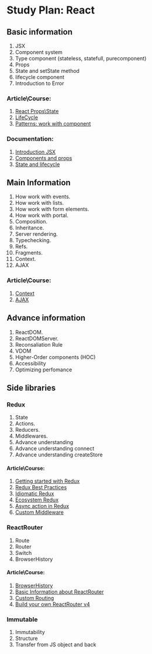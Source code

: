 # Study Plan: React

## Basic information
   1. JSX 
   2. Component system
   3. Type component (stateless, statefull, purecomponent)
   4. Props 
   5. State and setState method
   6. lifecycle component
   7. Introduction to Error 
   
   ### Article\Course:
   1. [React Props\State](https://medium.freecodecamp.org/react-props-state-explained-through-darth-vaders-hunt-for-the-rebels-8ee486576492)
   2. [LifeCycle](https://engineering.musefind.com/react-lifecycle-methods-how-and-when-to-use-them-2111a1b692b1)
   3. [Patterns: work with component](https://medium.com/m/global-identity?redirectUrl=https://hackernoon.com/10-react-mini-patterns-c1da92f068c5)
   
   ### Documentation: 
   1. [Introduction JSX](https://reactjs.org/docs/introducing-jsx.html)
   2. [Components and props](https://reactjs.org/docs/components-and-props.html)
   3. [State and lifecycle](https://reactjs.org/docs/state-and-lifecycle.html)

## Main Information
   1. How work with events.
   2. How work with lists.
   3. How work with form elements.
   4. How work with portal.
   5. Composition.
   6. Inheritance.
   7. Server rendering.
   8. Typechecking.
   9. Refs.
   10. Fragments.
   11. Context.
   12. AJAX
   
   ### Article\Course: 
   1. [Context](https://www.youtube.com/watch?v=lxq938kqIss)
   2. [AJAX](https://daveceddia.com/ajax-requests-in-react/)
   
   
   
## Advance information
   1. ReactDOM.
   2. ReactDOMServer.
   3. Reconsaliation Rule
   4. VDOM
   5. Higher-Order components (HOC)
   5. Accessibility
   6. Optimizing perfomance 

## Side libraries

 ### Redux 
 1. State
 2. Actions.
 3. Reducers.
 4. Middlewares.
 5. Advance understanding <Provider />
 6. Advance understanding connect
 7. Advance understanding createStore
 
 #### Article\Course: 
   1. [Getting started with Redux](https://egghead.io/courses/getting-started-with-redux)
   2. [Redux Best Practices](https://medium.com/lexical-labs-engineering/redux-best-practices-64d59775802e)
   3. [Idiomatic Redux](https://egghead.io/courses/building-react-applications-with-idiomatic-redux)
   4. [Ecosystem Redux](https://medium.com/@denisraslov/the-redux-ecosystem-539c630ec521)
   5. [Async action in Redux](https://medium.com/@jtbennett/asynchronous-actions-in-redux-8412cf92a26f)
   6. [Custom Middleware](https://medium.com/netscape/creating-custom-middleware-in-react-redux-961570459ecb)
 
 ### ReactRouter
 1. Route
 2. Router 
 3. Switch 
 4. BrowserHistory
 
 #### Article\Course: 
   1. [BrowserHistory](https://www.youtube.com/watch?v=cdUyEou0LHg)
   2. [Basic Information about ReactRouter](https://ebaytech.berlin/universal-web-apps-with-react-router-4-15002bb30ccb)
   3. [Custom Routing](https://hackernoon.com/routing-in-react-the-uncomplicated-way-b2c5ffaee997)
   4. [Build your own ReactRouter v4](https://tylermcginnis.com/build-your-own-react-router-v4/)
 
 ### Immutable
 1. Immutability
 2. Structure 
 3. Transfer from JS object and back
 
 
